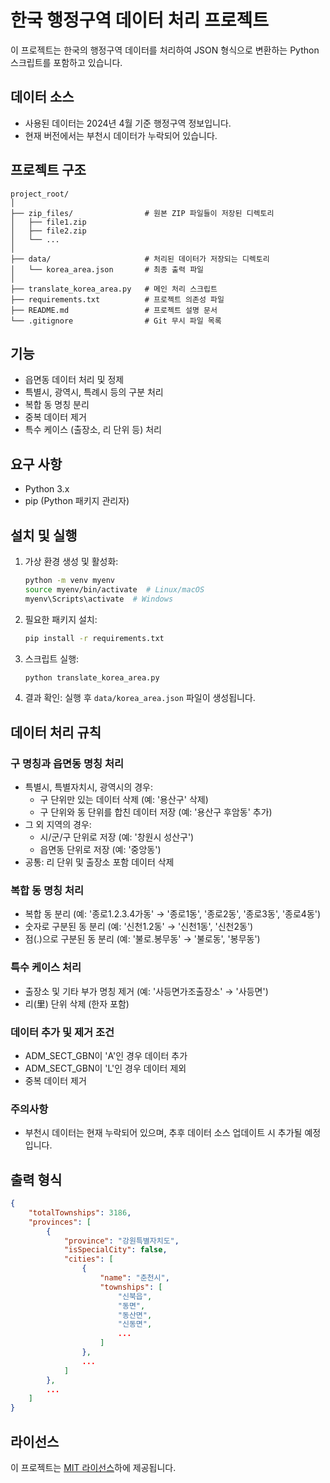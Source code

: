 # 한국 행정구역 데이터 처리 프로젝트

이 프로젝트는 한국의 행정구역 데이터를 처리하여 JSON 형식으로 변환하는 Python 스크립트를 포함하고 있습니다.

## 데이터 소스

- 사용된 데이터는 2024년 4월 기준 행정구역 정보입니다.
- 현재 버전에서는 부천시 데이터가 누락되어 있습니다.

## 프로젝트 구조

```
project_root/
│
├── zip_files/                # 원본 ZIP 파일들이 저장된 디렉토리
│   ├── file1.zip
│   ├── file2.zip
│   └── ...
│
├── data/                     # 처리된 데이터가 저장되는 디렉토리
│   └── korea_area.json       # 최종 출력 파일
│
├── translate_korea_area.py   # 메인 처리 스크립트
├── requirements.txt          # 프로젝트 의존성 파일
├── README.md                 # 프로젝트 설명 문서
└── .gitignore                # Git 무시 파일 목록
```

## 기능

- 읍면동 데이터 처리 및 정제
- 특별시, 광역시, 특례시 등의 구분 처리
- 복합 동 명칭 분리
- 중복 데이터 제거
- 특수 케이스 (출장소, 리 단위 등) 처리

## 요구 사항

- Python 3.x
- pip (Python 패키지 관리자)

## 설치 및 실행

1. 가상 환경 생성 및 활성화:
   ```bash
   python -m venv myenv
   source myenv/bin/activate  # Linux/macOS
   myenv\Scripts\activate  # Windows
   ```

2. 필요한 패키지 설치:
   ```bash
   pip install -r requirements.txt
   ```

3. 스크립트 실행:
   ```bash
   python translate_korea_area.py
   ```

4. 결과 확인:
   실행 후 `data/korea_area.json` 파일이 생성됩니다.

## 데이터 처리 규칙

### 구 명칭과 읍면동 명칭 처리
- 특별시, 특별자치시, 광역시의 경우:
  - 구 단위만 있는 데이터 삭제 (예: '용산구' 삭제)
  - 구 단위와 동 단위를 합친 데이터 저장 (예: '용산구 후암동' 추가)
- 그 외 지역의 경우:
  - 시/군/구 단위로 저장 (예: '창원시 성산구')
  - 읍면동 단위로 저장 (예: '중앙동')
- 공통: 리 단위 및 출장소 포함 데이터 삭제

### 복합 동 명칭 처리
- 복합 동 분리 (예: '종로1.2.3.4가동' → '종로1동', '종로2동', '종로3동', '종로4동')
- 숫자로 구분된 동 분리 (예: '신천1.2동' → '신천1동', '신천2동')
- 점(.)으로 구분된 동 분리 (예: '불로.봉무동' → '불로동', '봉무동')

### 특수 케이스 처리
- 출장소 및 기타 부가 명칭 제거 (예: '사등면가조출장소' → '사등면')
- 리(里) 단위 삭제 (한자 포함)

### 데이터 추가 및 제거 조건
- ADM_SECT_GBN이 'A'인 경우 데이터 추가
- ADM_SECT_GBN이 'L'인 경우 데이터 제외
- 중복 데이터 제거

### 주의사항
- 부천시 데이터는 현재 누락되어 있으며, 추후 데이터 소스 업데이트 시 추가될 예정입니다.

## 출력 형식

```json
{
    "totalTownships": 3186,
    "provinces": [
        {
            "province": "강원특별자치도",
            "isSpecialCity": false,
            "cities": [
                {
                    "name": "춘천시",
                    "townships": [
                        "신북읍",
                        "동면",
                        "동산면",
                        "신동면",
                        ...
                    ]
                },
                ...
            ]
        },
        ...
    ]
}
```

## 라이선스

이 프로젝트는 [MIT 라이선스](LICENSE)하에 제공됩니다.